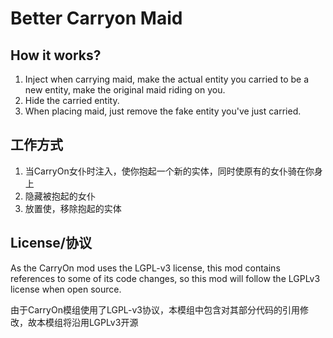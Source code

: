 # Better Carryon Maid

## How it works?

1. Inject when carrying maid, make the actual entity you carried to be a new entity, make the original maid riding on you.
2. Hide the carried entity.
3. When placing maid, just remove the fake entity you've just carried.

## 工作方式

1. 当CarryOn女仆时注入，使你抱起一个新的实体，同时使原有的女仆骑在你身上
2. 隐藏被抱起的女仆
3. 放置使，移除抱起的实体

## License/协议

As the CarryOn mod uses the LGPL-v3 license, this mod contains references to some of its code changes, so this mod will follow the LGPLv3 license when open source.

由于CarryOn模组使用了LGPL-v3协议，本模组中包含对其部分代码的引用修改，故本模组将沿用LGPLv3开源

